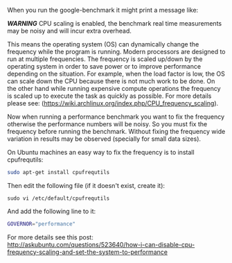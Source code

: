 When you run the google-benchmark it might print a message like:

***WARNING*** CPU scaling is enabled, the benchmark real time measurements may be noisy and will incur extra overhead.

This means the operating system (OS) can dynamically change the frequency while the program is running.
Modern processors are designed to run at multiple frequencies. The frequency is scaled up/down by the
operating system in order to save power or to improve performance depending on the situation. For example,
when the load factor is low, the OS can scale down the CPU because there is not much work to be done. On the
other hand while running expensive compute operations the frequency is scaled up to execute the task as quickly
as possible. For more details please see: (https://wiki.archlinux.org/index.php/CPU_frequency_scaling).

Now when running a performance benchmark you want to fix the frequency otherwise the performance numbers
will be noisy. So you must fix the frequency before running the benchmark. Without fixing the frequency
wide variation in results may be observed (specially for small data sizes).

On Ubuntu machines an easy way to fix the frequency is to install cpufrequtils:

```sh
sudo apt-get install cpufrequtils
```

Then edit the following file (if it doesn't exist, create it):

```
sudo vi /etc/default/cpufrequtils
```

And add the following line to it:

```sh
GOVERNOR="performance"
```
For more details see this post:
http://askubuntu.com/questions/523640/how-i-can-disable-cpu-frequency-scaling-and-set-the-system-to-performance

